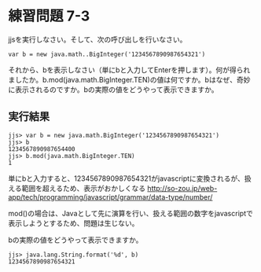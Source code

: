 # 練習問題 7-3

jjsを実行しなさい。そして、次の呼び出しを行いなさい。

    var b = new java.math..BigInteger('1234567890987654321')

それから、bを表示しなさい（単にbと入力してEnterを押します）。何が得られましたか。b.mod(java.math.BigInteger.TEN)の値は何ですか。bはなぜ、奇妙に表示されるのですか。bの実際の値をどうやって表示できますか。

## 実行結果

    jjs> var b = new java.math.BigInteger('1234567890987654321')
    jjs> b
    1234567890987654400
    jjs> b.mod(java.math.BigInteger.TEN)
    1


単にbと入力すると、1234567890987654321がjavascriptに変換されるが、扱える範囲を超えるため、表示がおかしくなる
http://so-zou.jp/web-app/tech/programming/javascript/grammar/data-type/number/

mod()の場合は、Javaとして先に演算を行い、扱える範囲の数字をjavascriptで表示しようとするため、問題は生じない。

bの実際の値をどうやって表示できますか。

    jjs> java.lang.String.format('%d', b)
    1234567890987654321

